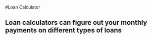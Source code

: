 #Loan Calculator

## Loan calculators can  figure out your monthly payments on different types of loans